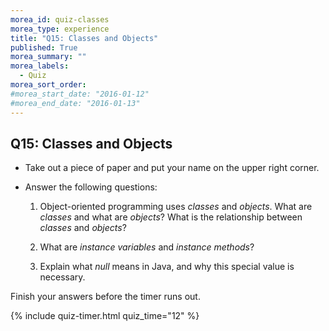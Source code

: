 ```yaml
---
morea_id: quiz-classes
morea_type: experience
title: "Q15: Classes and Objects"
published: True
morea_summary: ""
morea_labels:
  - Quiz
morea_sort_order:
#morea_start_date: "2016-01-12"
#morea_end_date: "2016-01-13"
---
```


## Q15: Classes and Objects

* Take out a piece of paper and put your name on the upper right corner.

* Answer the following questions:

  1. Object-oriented programming uses *classes* and *objects*. What are *classes* and what are *objects*? What is the relationship between *classes* and *objects*?
  
  2. What are *instance variables* and *instance methods*?
  
  3. Explain what *null* means in Java, and why this special value is necessary.
  

Finish your answers before the timer runs out.

{% include quiz-timer.html quiz_time="12" %}




